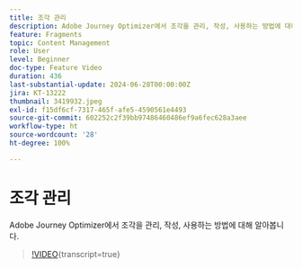 ```yaml
---
title: 조각 관리
description: Adobe Journey Optimizer에서 조각을 관리, 작성, 사용하는 방법에 대해 알아봅니다.
feature: Fragments
topic: Content Management
role: User
level: Beginner
doc-type: Feature Video
duration: 436
last-substantial-update: 2024-06-28T00:00:00Z
jira: KT-13222
thumbnail: 3419932.jpeg
exl-id: f15df6cf-7317-465f-afe5-4590561e4493
source-git-commit: 602252c2f39bb97486460486ef9a6fec628a3aee
workflow-type: ht
source-wordcount: '28'
ht-degree: 100%

---
```


# 조각 관리

Adobe Journey Optimizer에서 조각을 관리, 작성, 사용하는 방법에 대해 알아봅니다.

>[!VIDEO](https://video.tv.adobe.com/v/3419932/?learn=on){transcript=true}
